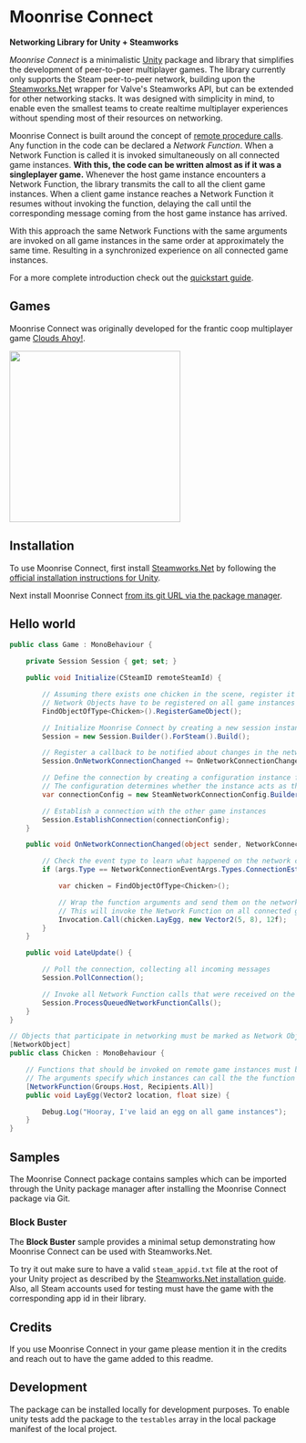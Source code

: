# Moonrise Connect

**Networking Library for Unity + Steamworks**

_Moonrise Connect_ is a minimalistic [Unity](https://unity.com/) package and library that simplifies the development of peer-to-peer multiplayer games. The library currently only supports the Steam peer-to-peer network, building upon the [Steamworks.Net](https://steamworks.github.io/) wrapper for Valve's Steamworks API, but can be extended for other networking stacks. It was designed with simplicity in mind, to enable even the smallest teams to create realtime multiplayer experiences without spending most of their resources on networking.

Moonrise Connect is built around the concept of [remote procedure calls](https://en.wikipedia.org/wiki/Remote_procedure_call). Any function in the code can be declared a _Network Function_. When a Network Function is called it is invoked simultaneously on all connected game instances. **With this, the code can be written almost as if it was a singleplayer game.** Whenever the host game instance encounters a Network Function, the library transmits the call to all the client game instances. When a client game instance reaches a Network Function it resumes without invoking the function, delaying the call until the corresponding message coming from the host game instance has arrived.

With this approach the same Network Functions with the same arguments are invoked on all game instances in the same order at approximately the same time. Resulting in a synchronized experience on all connected game instances.

For a more complete introduction check out the [quickstart guide](./QUICKSTART.md).

## Games

Moonrise Connect was originally developed for the frantic coop multiplayer game [Clouds Ahoy!](https://store.steampowered.com/app/2196870/Clouds_Ahoy/).

[<img src="./Images~/clouds-ahoy-cover-small.jpg" width= 300/>](https://store.steampowered.com/app/2196870/Clouds_Ahoy/)

## Installation

To use Moonrise Connect, first install [Steamworks.Net](https://steamworks.github.io/) by following the [official installation instructions for Unity](https://steamworks.github.io/installation/).

Next install Moonrise Connect [from its git URL via the package manager](https://docs.unity3d.com/Manual/upm-ui-giturl.html).

## Hello world

```c#
public class Game : MonoBehaviour {

    private Session Session { get; set; }

    public void Initialize(CSteamID remoteSteamId) {

        // Assuming there exists one chicken in the scene, register it as a Network Object
        // Network Objects have to be registered on all game instances in exactly the same order
        FindObjectOfType<Chicken>().RegisterGameObject();

        // Initialize Moonrise Connect by creating a new session instance from the builder
        Session = new Session.Builder().ForSteam().Build();

        // Register a callback to be notified about changes in the network connection
        Session.OnNetworkConnectionChanged += OnNetworkConnectionChanged;

        // Define the connection by creating a configuration instance from the builder
        // The configuration determines whether the instance acts as the host or a client game instance
        var connectionConfig = new SteamNetworkConnectionConfig.Builder().AsHost(remoteSteamId).Build();

        // Establish a connection with the other game instances
        Session.EstablishConnection(connectionConfig);
    }

    public void OnNetworkConnectionChanged(object sender, NetworkConnectionEventArgs args) {

        // Check the event type to learn what happened on the network connection
        if (args.Type == NetworkConnectionEventArgs.Types.ConnectionEstablished) {

            var chicken = FindObjectOfType<Chicken>();

            // Wrap the function arguments and send them on the network to the target Network Function
            // This will invoke the Network Function on all connected game instances
            Invocation.Call(chicken.LayEgg, new Vector2(5, 8), 12f);
        }
    }

    public void LateUpdate() {

        // Poll the connection, collecting all incoming messages
        Session.PollConnection();

        // Invoke all Network Function calls that were received on the network or queued locally
        Session.ProcessQueuedNetworkFunctionCalls();
    }
}
```

```c#
// Objects that participate in networking must be marked as Network Objects
[NetworkObject]
public class Chicken : MonoBehaviour {

    // Functions that should be invoked on remote game instances must be marked as Network Functions
    // The arguments specify which instances can call the the function and on which instances it is invoked
    [NetworkFunction(Groups.Host, Recipients.All)]
    public void LayEgg(Vector2 location, float size) {

        Debug.Log("Hooray, I've laid an egg on all game instances");
    }
}
```

## Samples

The Moonrise Connect package contains samples which can be imported through the Unity package manager after installing the Moonrise Connect package via Git.

### Block Buster

The **Block Buster** sample provides a minimal setup demonstrating how Moonrise Connect can be used with Steamworks.Net.

To try it out make sure to have a valid `steam_appid.txt` file at the root of your Unity project as described by the [Steamworks.Net installation guide](https://steamworks.github.io/installation/). Also, all Steam accounts used for testing must have the game with the corresponding app id in their library.

## Credits

If you use Moonrise Connect in your game please mention it in the credits and reach out to have the game added to this readme.

## Development

The package can be installed locally for development purposes.
To enable unity tests add the package to the `testables` array in the local package manifest of the local project.